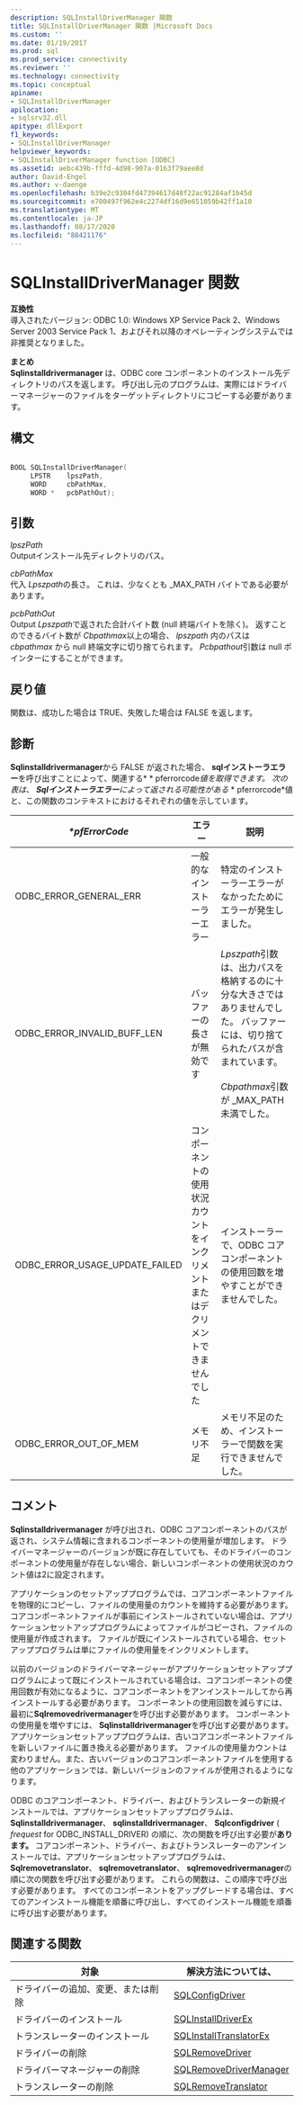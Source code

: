 ```yaml
---
description: SQLInstallDriverManager 関数
title: SQLInstallDriverManager 関数 |Microsoft Docs
ms.custom: ''
ms.date: 01/19/2017
ms.prod: sql
ms.prod_service: connectivity
ms.reviewer: ''
ms.technology: connectivity
ms.topic: conceptual
apiname:
- SQLInstallDriverManager
apilocation:
- sqlsrv32.dll
apitype: dllExport
f1_keywords:
- SQLInstallDriverManager
helpviewer_keywords:
- SQLInstallDriverManager function [ODBC]
ms.assetid: aebc439b-fffd-4d98-907a-0163f79aee8d
author: David-Engel
ms.author: v-daenge
ms.openlocfilehash: b39e2c9304fd47394617d48f22ac91284af1b45d
ms.sourcegitcommit: e700497f962e4c2274df16d9e651059b42ff1a10
ms.translationtype: MT
ms.contentlocale: ja-JP
ms.lasthandoff: 08/17/2020
ms.locfileid: "88421176"
---
```

# <a name="sqlinstalldrivermanager-function"></a>SQLInstallDriverManager 関数
**互換性**  
 導入されたバージョン: ODBC 1.0: Windows XP Service Pack 2、Windows Server 2003 Service Pack 1、およびそれ以降のオペレーティングシステムでは非推奨となりました。  
  
 **まとめ**  
 **Sqlinstalldrivermanager** は、ODBC core コンポーネントのインストール先ディレクトリのパスを返します。 呼び出し元のプログラムは、実際にはドライバーマネージャーのファイルをターゲットディレクトリにコピーする必要があります。  
  
## <a name="syntax"></a>構文  
  
```cpp  
  
BOOL SQLInstallDriverManager(  
     LPSTR    lpszPath,  
     WORD     cbPathMax,  
     WORD *   pcbPathOut);  
```  
  
## <a name="arguments"></a>引数  
 *lpszPath*  
 Outputインストール先ディレクトリのパス。  
  
 *cbPathMax*  
 代入 *Lpszpath*の長さ。 これは、少なくとも _MAX_PATH バイトである必要があります。  
  
 *pcbPathOut*  
 Output *Lpszpath*で返された合計バイト数 (null 終端バイトを除く)。 返すことのできるバイト数が *Cbpathmax*以上の場合、 *lpszpath* 内のパスは *cbpathmax* から null 終端文字に切り捨てられます。 *Pcbpathout*引数は null ポインターにすることができます。  
  
## <a name="returns"></a>戻り値  
 関数は、成功した場合は TRUE、失敗した場合は FALSE を返します。  
  
## <a name="diagnostics"></a>診断  
 **Sqlinstalldrivermanager**から FALSE が返された場合、 **sqlインストーラエラー**を呼び出すことによって、関連する* \* pferrorcode*値を取得できます。 次の表は、 **Sqlインストーラエラー**によって返される可能性がある* \* pferrorcode*値と、この関数のコンテキストにおけるそれぞれの値を示しています。  
  
|*\*pfErrorCode*|エラー|説明|  
|---------------------|-----------|-----------------|  
|ODBC_ERROR_GENERAL_ERR|一般的なインストーラーエラー|特定のインストーラーエラーがなかったためにエラーが発生しました。|  
|ODBC_ERROR_INVALID_BUFF_LEN|バッファーの長さが無効です|*Lpszpath*引数は、出力パスを格納するのに十分な大きさではありませんでした。 バッファーには、切り捨てられたパスが含まれています。<br /><br /> *Cbpathmax*引数が _MAX_PATH 未満でした。|  
|ODBC_ERROR_USAGE_UPDATE_FAILED|コンポーネントの使用状況カウントをインクリメントまたはデクリメントできませんでした|インストーラーで、ODBC コアコンポーネントの使用回数を増やすことができませんでした。|  
|ODBC_ERROR_OUT_OF_MEM|メモリ不足|メモリ不足のため、インストーラーで関数を実行できませんでした。|  
  
## <a name="comments"></a>コメント  
 **Sqlinstalldrivermanager** が呼び出され、ODBC コアコンポーネントのパスが返され、システム情報に含まれるコンポーネントの使用量が増加します。 ドライバーマネージャーのバージョンが既に存在していても、そのドライバーのコンポーネントの使用量が存在しない場合、新しいコンポーネントの使用状況のカウント値は2に設定されます。  
  
 アプリケーションのセットアッププログラムでは、コアコンポーネントファイルを物理的にコピーし、ファイルの使用量のカウントを維持する必要があります。 コアコンポーネントファイルが事前にインストールされていない場合は、アプリケーションセットアッププログラムによってファイルがコピーされ、ファイルの使用量が作成されます。 ファイルが既にインストールされている場合、セットアッププログラムは単にファイルの使用量をインクリメントします。  
  
 以前のバージョンのドライバーマネージャーがアプリケーションセットアッププログラムによって既にインストールされている場合は、コアコンポーネントの使用回数が有効になるように、コアコンポーネントをアンインストールしてから再インストールする必要があります。 コンポーネントの使用回数を減らすには、最初に**Sqlremovedrivermanager**を呼び出す必要があります。 コンポーネントの使用量を増やすには、 **Sqlinstalldrivermanager**を呼び出す必要があります。 アプリケーションセットアッププログラムは、古いコアコンポーネントファイルを新しいファイルに置き換える必要があります。 ファイルの使用量カウントは変わりません。また、古いバージョンのコアコンポーネントファイルを使用する他のアプリケーションでは、新しいバージョンのファイルが使用されるようになります。  
  
 ODBC のコアコンポーネント、ドライバー、およびトランスレーターの新規インストールでは、アプリケーションセットアッププログラムは、 **Sqlinstalldrivermanager**、 **sqlinstalldrivermanager**、 **Sqlconfigdriver** ( *frequest* for ODBC_INSTALL_DRIVER) の順に、次の関数を呼び出す必要が**あります。** コアコンポーネント、ドライバー、およびトランスレーターのアンインストールでは、アプリケーションセットアッププログラムは、 **Sqlremovetranslator**、 **sqlremovetranslator**、 **sqlremovedrivermanager**の順に次の関数を呼び出す必要があります。 これらの関数は、この順序で呼び出す必要があります。 すべてのコンポーネントをアップグレードする場合は、すべてのアンインストール機能を順番に呼び出し、すべてのインストール機能を順番に呼び出す必要があります。  
  
## <a name="related-functions"></a>関連する関数  
  
|対象|解決方法については、|  
|---------------------------|---------|  
|ドライバーの追加、変更、または削除|[SQLConfigDriver](../../../odbc/reference/syntax/sqlconfigdriver-function.md)|  
|ドライバーのインストール|[SQLInstallDriverEx](../../../odbc/reference/syntax/sqlinstalldriverex-function.md)|  
|トランスレーターのインストール|[SQLInstallTranslatorEx](../../../odbc/reference/syntax/sqlinstalltranslatorex-function.md)|  
|ドライバーの削除|[SQLRemoveDriver](../../../odbc/reference/syntax/sqlremovedriver-function.md)|  
|ドライバーマネージャーの削除|[SQLRemoveDriverManager](../../../odbc/reference/syntax/sqlremovedrivermanager-function.md)|  
|トランスレーターの削除|[SQLRemoveTranslator](../../../odbc/reference/syntax/sqlremovetranslator-function.md)|
